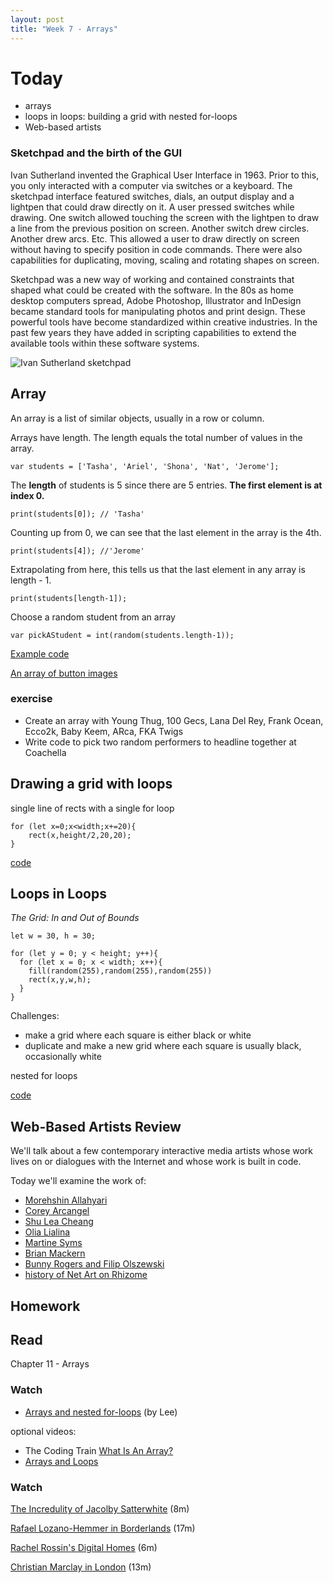 ```yaml
---
layout: post
title: "Week 7 - Arrays"
---
```


# Today

- arrays
- loops in loops: building a grid with nested for-loops
- Web-based artists

### Sketchpad and the birth of the GUI

Ivan Sutherland invented the Graphical User Interface in 1963. Prior to this, you only interacted with a computer via switches or a keyboard. The sketchpad interface featured switches, dials, an output display and a lightpen that could draw directly on it. A user pressed switches while drawing. One switch allowed touching the screen with the lightpen to draw a line from the previous position on screen. Another switch drew circles. Another drew arcs. Etc. This allowed a user to draw directly on screen without having to specify position in code commands. There were also capabilities for duplicating, moving, scaling and rotating shapes on screen.

Sketchpad was a new way of working and contained constraints that shaped what could be created with the software. In the 80s as home desktop computers spread, Adobe Photoshop, Illustrator and InDesign became standard tools for manipulating photos and print design. These powerful tools have become standardized within creative industries. In the past few years they have added in scripting capabilities to extend the available tools within these software systems.

![Ivan Sutherland sketchpad](https://bimaplus.org/wp-content/uploads/2018/12/ImageToNews_Sketchpad-01.png)

## Array 

An array is a list of similar objects, usually in a row or column.

Arrays have length. The length equals the total number of values in the array.

```
var students = ['Tasha', 'Ariel', 'Shona', 'Nat', 'Jerome'];
```

The **length** of students is 5 since there are 5 entries. **The first element is at index 0.**

```print(students[0]); // 'Tasha'```

Counting up from 0, we can see that the last element in the array is the 4th.

```print(students[4]); //'Jerome'```

Extrapolating from here, this tells us that the last element in any array is length - 1.

```
print(students[length-1]);
```

Choose a random student from an array

```
var pickAStudent = int(random(students.length-1));
```

[Example code](https://editor.p5js.org/2sman/sketches/SUUlWhE9n)

[An array of button images](https://editor.p5js.org/2sman/sketches/jmO0KwSD-)

### exercise

* Create an array with Young Thug, 100 Gecs, Lana Del Rey, Frank Ocean, Ecco2k, Baby Keem, ARca, FKA Twigs
* Write code to pick two random performers to headline together at Coachella

## Drawing a grid with loops

single line of rects with a single for loop

```
for (let x=0;x<width;x+=20){
    rect(x,height/2,20,20);
}
```

[code](https://editor.p5js.org/2sman/sketches/Rx5053gin)

## Loops in Loops

*The Grid: In and Out of Bounds*

```
let w = 30, h = 30;

for (let y = 0; y < height; y++){
  for (let x = 0; x < width; x++){
    fill(random(255),random(255),random(255))
    rect(x,y,w,h);
  }
}
```

Challenges:
- make a grid where each square is either black or white
- duplicate and make a new grid where each square is usually black, occasionally white

nested for loops

[code](https://editor.p5js.org/2sman/sketches/XdV_uJonn)


## Web-Based Artists Review

We'll talk about a few contemporary interactive media artists whose work lives on or dialogues with the Internet and whose work is built in code. 

Today we'll examine the work of:

- [Morehshin Allahyari](http://www.morehshin.com/)
- [Corey Arcangel](http://www.coryarcangel.com/)
- [Shu Lea Cheang](http://mauvaiscontact.info/)
- [Olia Lialina](http://art.teleportacia.org/)
- [Martine Syms](https://martinesy.ms/)  
- [Brian Mackern](http://bri.uy/)
- [Bunny Rogers and Filip Olszewski](https://rhizome.org/editorial/2019/feb/14/an-ice-palace-in-queens/)
- [history of Net Art on Rhizome](https://anthology.rhizome.org/)

## Homework

## Read

Chapter 11 - Arrays

### Watch 

- [Arrays and nested for-loops](https://www.youtube.com/watch?v=k9w4noH2KKM) (by Lee)

optional videos:

- The Coding Train [What Is An Array?](https://www.youtube.com/watch?v=VIQoUghHSxU)
- [Arrays and Loops](https://www.youtube.com/watch?v=RXWO3mFuW-I)

### Watch

[The Incredulity of Jacolby Satterwhite](https://art21.org/watch/new-york-close-up/the-incredulity-of-jacolby-satterwhite/) (8m)

[Rafael Lozano-Hemmer in Borderlands](https://art21.org/watch/art-in-the-twenty-first-century/s10/rafael-lozano-hemmer-in-borderlands-extended-segment/) (17m)

[Rachel Rossin's Digital Homes](https://art21.org/watch/new-york-close-up/rachel-rossins-digital-homes/) (6m)

[Christian Marclay in London](https://art21.org/watch/art-in-the-twenty-first-century/s10/christian-marclay-in-london-segment/) (13m)
